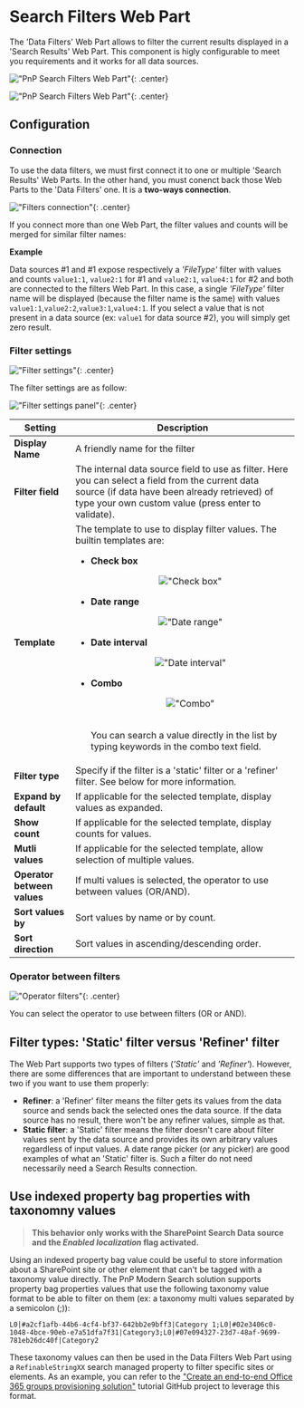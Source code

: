 # Search Filters Web Part

The 'Data Filters' Web Part allows to filter the current results displayed in a 'Search Results' Web Part. This component is higly configurable to meet you requirements and it works for all data sources.

!["PnP Search Filters Web Part"](../../assets/webparts/search-filters/search_filters_wp_picker.png){: .center}

!["PnP Search Filters Web Part"](../../assets/webparts/search-filters/search_filters_wp_default.png){: .center}


## Configuration

### Connection

To use the data filters, we must first connect it to one or multiple 'Search Results' Web Parts. In the other hand, you must conenct back those Web Parts to the 'Data Filters' one. It is a **two-ways connection**.

!["Filters connection"](../../assets/webparts/search-filters/wp_connection.png){: .center} 

If you connect more than one Web Part, the filter values and counts will be merged for similar filter names:

**Example**

Data sources #1 and #1 expose respectively a _'FileType'_ filter with values and counts `value1:1`, `value2:1` for #1 and `value2:1`, `value4:1` for #2 and both are connected to the filters Web Part. In this case, a single _'FileType'_ filter name will be displayed (because the filter name is the same) with values `value1:1`,`value2:2`,`value3:1`,`value4:1`. If you select a value that is not present in a data source (ex: `value1` for data source #2), you will simply get zero result.

### Filter settings

!["Filter settings"](../../assets/webparts/search-filters/filter_settings.png){: .center} 

The filter settings are as follow:

!["Filter settings panel"](../../assets/webparts/search-filters/filter_settings_panel.png){: .center} 

| **Setting** | **Description** |
|------------|-----------------|
| **Display Name** | A friendly name for the filter |
| **Filter field** | The internal data source field to use as filter. Here you can select a field from the current data source (if data have been already retrieved) of type your own custom value (press enter to validate).
| **Template** | The template to use to display filter values. The builtin templates are: </br><ul><li>**Check box** <p align="center">!["Check box"](../../assets/webparts/search-filters/checkbox_template.png)</p></li><li>**Date range** <p align="center">!["Date range"](../../assets/webparts/search-results/daterange_template.png)</p></li><li>**Date interval** <p align="center">!["Date interval"](../../assets/webparts/search-filters/dateinterval_template.png)</p></li><li>**Combo** <p align="center">!["Combo"](../../assets/webparts/search-filters/combo_template.png)</p></br> You can search a value directly in the list by typing keywords in the combo text field.</li></ul>
| **Filter type** | Specify if the filter is a 'static' filter or a 'refiner' filter. See below for more information.
| **Expand by default** | If applicable for the selected template, display values as expanded.
| **Show count** | If applicable for the selected template, display counts for values.
| **Mutli values** | If applicable for the selected template, allow selection of multiple values.
| **Operator between values** | If multi values is selected, the operator to use between values (OR/AND).
| **Sort values by** | Sort values by name or by count.
| **Sort direction** | Sort values in ascending/descending order.

### Operator between filters

!["Operator filters"](../../assets/webparts/search-results/operator_filters.png){: .center} 

You can select the operator to use between filters (OR or AND).

## Filter types: 'Static' filter versus 'Refiner' filter

The Web Part supports two types of filters (_'Static'_ and _'Refiner'_). However, there are some differences that are important to understand between these two if you want to use them properly:

- **Refiner**: a 'Refiner' filter means the filter gets its values from the data source and sends back the selected ones the data source. If the data source has no result, there won't be any refiner values, simple as that.
- **Static filter**: a 'Static' filter means the filter doesn't care about filter values sent by the data source and provides its own arbitrary values regardless of input values. A date range picker (or any picker) are good examples of what an 'Static' filter is. Such a filter do not need necessarily need a Search Results connection.

## Use indexed property bag properties with taxonomny values

> **This behavior only works with the SharePoint Search Data source and the _Enabled localization_ flag activated.**

Using an indexed property bag value could be useful to store information about a SharePoint site or other element that can't be tagged with a taxonomy value directly. The PnP Modern Search solution supports property bag properties values that use the following taxonomy value format to be able to filter on them (ex: a taxonomy multi values separated by a semicolon (;)):

`L0|#a2cf1afb-44b6-4cf4-bf37-642bb2e9bff3|Category 1;L0|#02e3406c0-1048-4bce-90eb-e7a51dfa7f31|Category3;L0|#07e094327-23d7-48af-9699-781eb26dc40f|Category2`

These taxonomy values can then be used in the Data Filters Web Part using a `RefinableStringXX` search managed property to filter specific sites or elements. As an example, you can refer to the ["Create an end-to-end Office 365 groups provisioning solution"](https://github.com/pnp/tutorial-workspace-provisioning) tutorial GitHub project to leverage this format.

